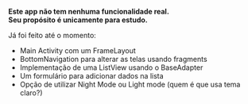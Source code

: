 <b>Este app não tem nenhuma funcionalidade real.
<br>Seu propósito é unicamente para estudo.
</b>

Já foi feito até o momento:
 - Main Activity com um FrameLayout
 - BottomNavigation para alterar as telas usando fragments
 - Implementação de uma ListView usando o BaseAdapter
 - Um formulário para adicionar dados na lista
 - Opção de utilizar Night Mode ou Light mode (quem é que usa tema claro?)
